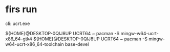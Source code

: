 # firs run

cli: ucrt.exe

${HOME}@DESKTOP-0QIJ8UP UCRT64 ~ pacman -S mingw-w64-ucrt-x86_64-gtk4
${HOME}@DESKTOP-0QIJ8UP UCRT64 ~ pacman -S mingw-w64-ucrt-x86_64-toolchain base-devel